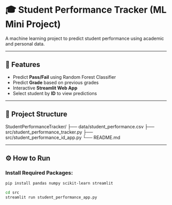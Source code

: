 # 🎓 Student Performance Tracker (ML Mini Project)

A machine learning project to predict student performance using academic and personal data.

---

## 🚀 Features

- Predict **Pass/Fail** using Random Forest Classifier
- Predict **Grade** based on previous grades
- Interactive **Streamlit Web App**
- Select student by **ID** to view predictions

---

## 📂 Project Structure

StudentPerformanceTracker/
├── data/student_performance.csv
├── src/student_performance_tracker.py
├── src/student_performance_id_app.py
└── README.md


---

## ⚙ How to Run

### Install Required Packages:

```bash
pip install pandas numpy scikit-learn streamlit

cd src
streamlit run student_performance_app.py
